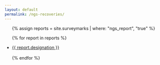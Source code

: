 ```yaml
---
layout: default
permalink: /ngs-recoveries/
---
```


<ul>
  {% assign reports = site.surveymarks | where: "ngs_report", "true" %}
 
  {% for report in reports %}
      <li><a href="{{ report.url }}">{{ report.designation }}</a></li>    
  {% endfor %}
</ul>